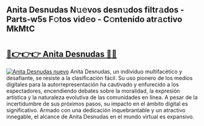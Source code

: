 ## Anita Desnudas N𝚞𝚎vos desn𝚞dos filtr𝚊dos - Parts-w5s F𝚘tos vid𝚎o - C𝚘ntenido atr𝚊ctivo MkMtC

# <h2><a href="http://mb73yc.tromn.icu/?c=Anita+Desnudas">🔗👉👉👉 Anita Desnudas 🔗🔗</a></h2>

[![Anita Desnudas nuevo](https://i.imgur.com/pEAQMta.gif)](http://mb73yc.tromn.icu/?c=Anita+Desnudas)
Anita Desnudas, un individuo multifacético y desafiante, se resiste a la clasificación fácil. Su uso pionero de los medios digitales para la autorrepresentación ha cautivado y enfurecido a los espectadores, encendiendo debates sobre la moralidad, la expresión artística y la naturaleza evolutiva de las comunidades en línea. A pesar de la incertidumbre de sus próximos pasos, su impacto en el ámbito digital es significativo. Armado con una dedicación inquebrantable y un atractivo innegable, el alcance de Anita Desnudas en el mundo virtual es expansivo.
